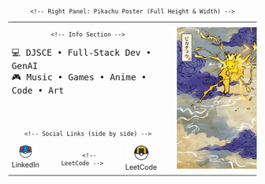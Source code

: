 <div align="center">

<table>
  <tr>
    <!-- Left Panel: Info and Links -->
    <td align="center" style="vertical-align: middle; padding-right: 40px;">

      <!-- Info Section -->
   <pre style="white-space: pre-wrap; word-wrap: break-word; font-size: 1.1rem; text-align: left;">
💻 DJSCE • Full-Stack Dev • GenAI
🎮 Music • Games • Anime • Code • Art
      </pre>

   <br>

      <!-- Social Links (side by side) -->
   <div style="display: flex; justify-content: center; gap: 40px;">
        <!-- LinkedIn -->
        <div align="center">
          <a href="https://www.linkedin.com/in/umang-shroff-8792822b6/">
            <img src="assets/greatball_1.png" alt="LinkedIn" width="80" title="LinkedIn Profile" />
          </a>
          <div>LinkedIn</div>
        </div>

        <!-- LeetCode -->
  <div align="center">
          <a href="https://leetcode.com/u/umang_shroff/">
            <img src="assets/ultraball_1.png" alt="LeetCode" width="80" title="LeetCode Profile" />
          </a>
          <div>LeetCode</div>
        </div>
      </div>

   </td>

    <!-- Right Panel: Pikachu Poster (Full Height & Width) -->
  <td style="padding: 0;">
      <img src="assets/pikachu_bg.jpg" alt="Pikachu Japanese Art" width="100%" height="100%" />
    </td>
  </tr>
</table>

</div>
